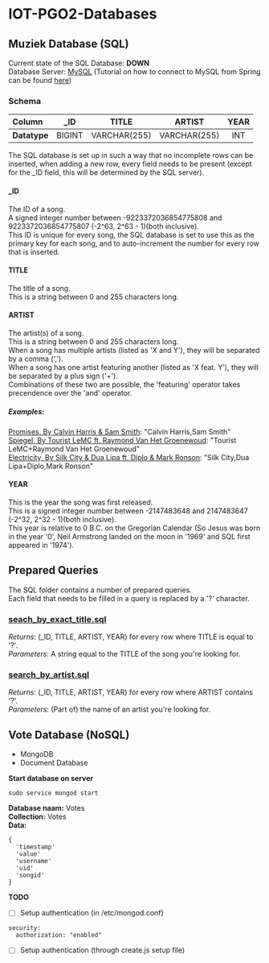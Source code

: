 # IOT-PGO2-Databases

## Muziek Database (SQL)

Current state of the SQL Database: **DOWN**  
Database Server: [MySQL](https://dev.mysql.com/) (Tutorial on how to connect to MySQL from Spring can be found [here](https://spring.io/guides/gs/accessing-data-mysql/))  

### Schema

| Column       | \_ID   | TITLE        | ARTIST       | YEAR     |
|:------------ |:------:|:------------:|:------------:|:--------:|
| **Datatype** | BIGINT | VARCHAR(255) | VARCHAR(255) | INT      |

The SQL database is set up in such a way that no incomplete rows can be inserted, when adding a new row, every field needs to be present (except for the \_ID field, this will be determined by the SQL server).

#### \_ID
The ID of a song.  
A signed integer number between -9223372036854775808 and 9223372036854775807 (-2^63, 2^63 - 1)(both inclusive).  
This ID is unique for every song, the SQL database is set to use this as the primary key for each song, and to auto-increment the number for every row that is inserted.  

#### TITLE
The title of a song.  
This is a string between 0 and 255 characters long.  

#### ARTIST
The artist(s) of a song.  
This is a string between 0 and 255 characters long.  
When a song has multiple artists (listed as 'X and Y'), they will be separated by a comma (',').  
When a song has one artist featuring another (listed as 'X feat. Y'), they will be separated by a plus sign ('+').  
Combinations of these two are possible, the 'featuring' operator takes precendence over the 'and' operator.  

##### Examples:
[Promises, By Calvin Harris & Sam Smith](https://www.ultratop.be/nl/song/1b4a55/Calvin-Harris-&-Sam-Smith-Promises): "Calvin Harris,Sam Smith"  
[Spiegel, By Tourist LeMC ft. Raymond Van Het Groenewoud](https://www.ultratop.be/nl/song/1b7d65/Tourist-LeMC-feat.-Raymond-van-het-Groenewoud-Spiegel): "Tourist LeMC+Raymond Van Het Groenewoud"  
[Electricity, By Silk City & Dua Lipa ft. Diplo & Mark Ronson](https://www.ultratop.be/nl/song/1b5934/Silk-City-&-Dua-Lipa-feat.-Diplo-&-Mark-Ronson-Electricity): "Silk City,Dua Lipa+Diplo,Mark Ronson"  

#### YEAR
This is the year the song was first released.  
This is a signed integer number between -2147483648 and 2147483647 (-2^32, 2^32 - 1)(both inclusive).  
This year is relative to 0 B.C. on the Gregorian Calendar (So Jesus was born in the year '0', Neil Armstrong landed on the moon in '1969' and SQL first appeared in '1974').  

## Prepared Queries
The SQL folder contains a number of prepared queries.  
Each field that needs to be filled in a query is replaced by a '?' character.  

### [seach_by_exact_title.sql](SQL/search_by_exact_title.sql)
_Returns_: (\_ID, TITLE, ARTIST, YEAR) for every row where TITLE is equal to '?'.  
_Parameters_: A string equal to the TITLE of the song you're looking for.

### [search_by_artist.sql](SQL/search_by_artist.sql)
_Returns_: (\_ID, TITLE, ARTIST, YEAR) for every row where ARTIST contains '?'.  
_Parameters_: (Part of) the name of an artist you're looking for.

## Vote Database (NoSQL)

- MongoDB
- Document Database

**Start database on server**
```
sudo service mongod start
```

**Database naam:** Votes  
**Collection:** Votes  
**Data:**  
```
{ 
  'timestamp'
  'value'  
  'username'
  'uid' 
  'songid'
}
```

**TODO**
- [ ] Setup authentication (in /etc/mongod.conf)
```
security:
  authorization: "enabled"
```

- [ ] Setup authentication (through create.js setup file)
